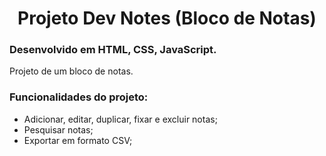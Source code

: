 <div align="center">
<h1>Projeto Dev Notes (Bloco de Notas)</h1>
</div>

<h3>Desenvolvido em HTML, CSS, JavaScript.</h3>


Projeto de um bloco de notas.

<h3>Funcionalidades do projeto:</h3>

- Adicionar, editar, duplicar, fixar e excluir notas;
- Pesquisar notas;
- Exportar em formato CSV;
